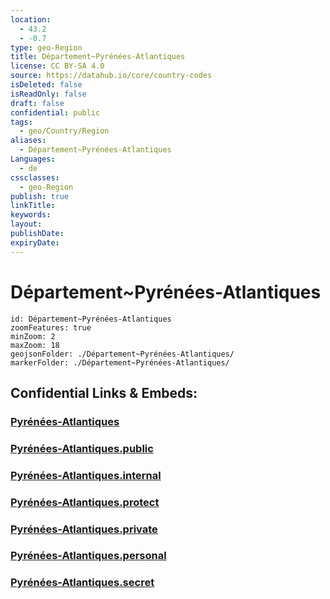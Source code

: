 ```yaml
---
location:
  - 43.2
  - -0.7
type: geo-Region
title: Département~Pyrénées-Atlantiques
license: CC BY-SA 4.0
source: https://datahub.io/core/country-codes
isDeleted: false
isReadOnly: false
draft: false
confidential: public
tags:
  - geo/Country/Region
aliases:
  - Département~Pyrénées-Atlantiques
Languages:
  - de
cssclasses:
  - geo-Region
publish: true
linkTitle:
keywords:
layout:
publishDate:
expiryDate:
---
```


# Département~Pyrénées-Atlantiques

```leaflet
id: Département~Pyrénées-Atlantiques
zoomFeatures: true 
minZoom: 2 
maxZoom: 18
geojsonFolder: ./Département~Pyrénées-Atlantiques/
markerFolder: ./Département~Pyrénées-Atlantiques/
```


## Confidential Links & Embeds: 

### [Pyrénées-Atlantiques](/_Standards/Earth/Continent/Europe/Europe~West/France/regions~France/Nouvelle-Aquitaine/departments~Aquitaine/Pyrénées-Atlantiques.md) 

### [Pyrénées-Atlantiques.public](/_public/Earth/Continent/Europe/Europe~West/France/regions~France/Nouvelle-Aquitaine/departments~Aquitaine/Pyrénées-Atlantiques.public.md) 

### [Pyrénées-Atlantiques.internal](/_internal/Earth/Continent/Europe/Europe~West/France/regions~France/Nouvelle-Aquitaine/departments~Aquitaine/Pyrénées-Atlantiques.internal.md) 

### [Pyrénées-Atlantiques.protect](/_protect/Earth/Continent/Europe/Europe~West/France/regions~France/Nouvelle-Aquitaine/departments~Aquitaine/Pyrénées-Atlantiques.protect.md) 

### [Pyrénées-Atlantiques.private](/_private/Earth/Continent/Europe/Europe~West/France/regions~France/Nouvelle-Aquitaine/departments~Aquitaine/Pyrénées-Atlantiques.private.md) 

### [Pyrénées-Atlantiques.personal](/_personal/Earth/Continent/Europe/Europe~West/France/regions~France/Nouvelle-Aquitaine/departments~Aquitaine/Pyrénées-Atlantiques.personal.md) 

### [Pyrénées-Atlantiques.secret](/_secret/Earth/Continent/Europe/Europe~West/France/regions~France/Nouvelle-Aquitaine/departments~Aquitaine/Pyrénées-Atlantiques.secret.md)

